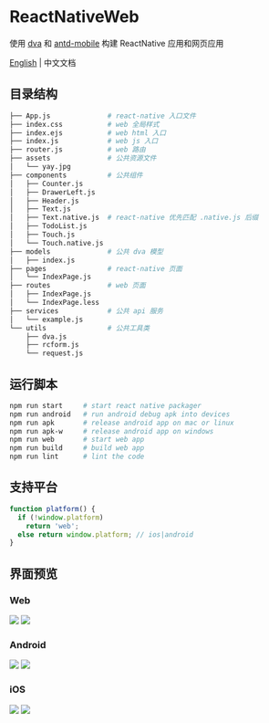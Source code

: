 # ReactNativeWeb
使用 [dva] 和 [antd-mobile] 构建 ReactNative 应用和网页应用

[English] | 中文文档

## 目录结构
```sh
├── App.js              # react-native 入口文件
├── index.css           # web 全局样式
├── index.ejs           # web html 入口
├── index.js            # web js 入口
├── router.js           # web 路由
├── assets              # 公共资源文件
│   └── yay.jpg
├── components          # 公共组件
│   ├── Counter.js
│   ├── DrawerLeft.js
│   ├── Header.js
│   ├── Text.js
│   ├── Text.native.js  # react-native 优先匹配 .native.js 后缀
│   ├── TodoList.js
│   ├── Touch.js
│   └── Touch.native.js
├── models              # 公共 dva 模型
│   ├── index.js
├── pages               # react-native 页面
│   └── IndexPage.js
├── routes              # web 页面
│   ├── IndexPage.js
│   └── IndexPage.less
├── services            # 公共 api 服务
│   └── example.js
└── utils               # 公共工具类
    ├── dva.js
    ├── rcform.js
    └── request.js
```
## 运行脚本
```sh
npm run start     # start react native packager
npm run android   # run android debug apk into devices
npm run apk       # release android app on mac or linux
npm run apk-w     # release android app on windows
npm run web       # start web app
npm run build     # build web app
npm run lint      # lint the code
```
## 支持平台
```js
function platform() {
  if (!window.platform)
    return 'web';
  else return window.platform; // ios|android
}
```
## 界面预览

### Web
![](https://rawgit.com/ZevenFang/react-native-web/screen/web-todos.png)
![](https://rawgit.com/ZevenFang/react-native-web/screen/web-counter.png)
### Android
![](https://rawgit.com/ZevenFang/react-native-web/screen/android-todos.png)
![](https://rawgit.com/ZevenFang/react-native-web/screen/android-counter.png)
### iOS
![](https://rawgit.com/ZevenFang/react-native-web/screen/ios-todos.png)
![](https://rawgit.com/ZevenFang/react-native-web/screen/ios-counter.png)

[dva]: https://github.com/dvajs/dva
[antd-mobile]: https://mobile.ant.design/docs/react/introduce-cn
[English]: https://github.com/ZevenFang/react-native-web/blob/master/README.md
